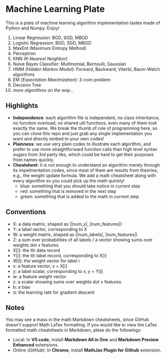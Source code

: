 # Machine Learning Plate

This is a plate of machine learning algorithm implementation tastes made of Python and Numpy. Enjoy!  

1. Linear Regression: BGD, SGD, MBGD
2. Logistic Regression: BGD, SGD, MBGD
3. MaxEnt (Maximum Entropy Method)
4. Perceptron
5. KNN _(K-Nearest Neighbor)_
6. Naive Bayes Classifier: Multinomial, Bernoulli, Gaussian
7. HMM _(Hidden Markov Model)_: Forward, Backward, Viterbi, Baum-Welch algorithms
8. EM _(Expectation Maximization)_: 3-coin problem
9. Decision Tree
10. _more algorithms on the way..._  

## Highlights
* __Independence__: each algorithm file is independent, no class inheritance, no function overload, no shared util functions, even many of them look exactly the same. We break the thumb of rule of programming here, so you can clone this repo and just grab any single implementation you want and directly embed to your own codes!
* __Plainness__: we use very plain codes to illustrate each algorithm, and prefer to use more straightforward function calls than high level syntax sugars from 3rd party libs, which could be hard to get their purposes from names quickly.
* __Cheatsheet__: it is not enough to understand an algorithm merely through its impelmentation codes, since most of them are results from theories, e.g., the weight update formula. We add a math cheatsheet along with every algorithm so you could pick up the math quickly!  
  * blue: something that you should take notice in current step
  * red: something that is removed in the next step
  * green: something that is added to the math in current step

## Conventions
* X: a data matrix, shaped as (|num_x|, |num_features|) 
* Y: a label vector, corresponding to X 
* W: a weight matrix, shaped as (|num_labels|, |num_features|)
* Z: a sum over probabilities of all labels / a vector showing sums over weights dot x features
* X[i]: the ith data record
* Y[i]: the ith label record, corresponding to X[i]
* W[i]: the weight vector for label i
* x: a feature vector, x = X[i] 
* y: a label scalar, corresponding to x, y = Y[i]
* w: a feature weight vector
* z: a scalar showing sums over weights dot x features
* b: a bias
* α: the learning rate for gradient descent

## Notes
You may see a mass in the math Markdown cheatsheets, since GitHub doesn't support Math LaTex formatting. If you would like to view the LaTex formatted math cheatsheets in Markdown, plese do the followings:
* Local: In __VS code__, install __Markdown All in One__ and __Markdown Preview Enhanced__ extensions.
* Online (_GitHub_): In __Chrome__, install __MathJax Plugin for Github__ extension.